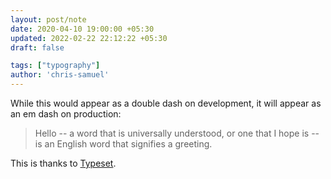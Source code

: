 ```yaml
---
layout: post/note
date: 2020-04-10 19:00:00 +05:30
updated: 2022-02-22 22:12:22 +05:30
draft: false

tags: ["typography"]
author: 'chris-samuel'
---
```


While this would appear as a double dash on development, it will appear as an em dash on production:

> Hello -- a word that is universally understood, or one that I hope is -- is an English word that signifies a greeting.

This is thanks to [Typeset](https://github.com/davidmerfield/Typeset).
